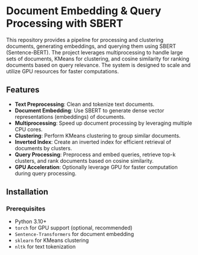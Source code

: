 # Document Embedding & Query Processing with SBERT

This repository provides a pipeline for processing and clustering documents, generating embeddings, and querying them using SBERT (Sentence-BERT). The project leverages multiprocessing to handle large sets of documents, KMeans for clustering, and cosine similarity for ranking documents based on query relevance. The system is designed to scale and utilize GPU resources for faster computations.

## Features
- **Text Preprocessing**: Clean and tokenize text documents.
- **Document Embedding**: Use SBERT to generate dense vector representations (embeddings) of documents.
- **Multiprocessing**: Speed up document processing by leveraging multiple CPU cores.
- **Clustering**: Perform KMeans clustering to group similar documents.
- **Inverted Index**: Create an inverted index for efficient retrieval of documents by clusters.
- **Query Processing**: Preprocess and embed queries, retrieve top-k clusters, and rank documents based on cosine similarity.
- **GPU Acceleration**: Optionally leverage GPU for faster computation during query processing.

## Installation

### Prerequisites
- Python 3.10+
- `torch` for GPU support (optional, recommended)
- `Sentence-Transformers` for document embedding
- `sklearn` for KMeans clustering
- `nltk` for text tokenization



